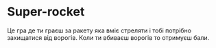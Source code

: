 # Super-rocket
Це гра де ти граєш за ракету яка вміє стреляти і тобі потрібно захищатися від ворогів. Коли ти вбиваєш ворогів то отримуєш бали.
